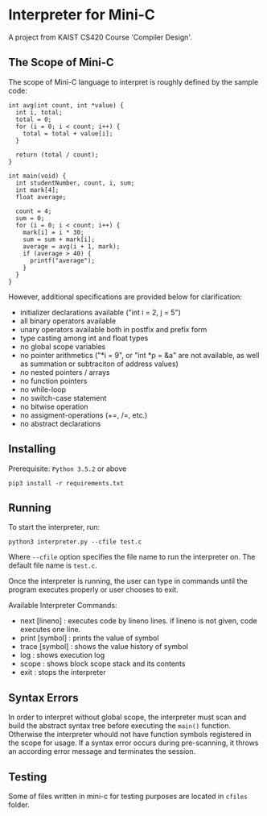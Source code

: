 # Interpreter for Mini-C
A project from KAIST CS420 Course 'Compiler Design'.

## The Scope of Mini-C
The scope of Mini-C language to interpret is roughly defined by the sample code:

```
int avg(int count, int *value) {
  int i, total;
  total = 0;
  for (i = 0; i < count; i++) {
    total = total + value[i];
  }

  return (total / count);
}

int main(void) {
  int studentNumber, count, i, sum;
  int mark[4];
  float average;

  count = 4;
  sum = 0;
  for (i = 0; i < count; i++) {
    mark[i] = i * 30;
    sum = sum + mark[i];
    average = avg(i + 1, mark);
    if (average > 40) {
      printf("average");
    }
  }
}
```

However, additional specifications are provided below for clarification:
- initializer declarations available ("int i = 2, j = 5")
- all binary operators available
- unary operators available both in postfix and prefix form
- type casting among int and float types
- no global scope variables
- no pointer arithmetics ("\*i = 9", or "int \*p = &a" are not available, as well as summation or subtraciton of address values)
- no nested pointers / arrays
- no function pointers
- no while-loop
- no switch-case statement
- no bitwise operation
- no assigment-operations (+=, /=, etc.)
- no abstract declarations

## Installing

Prerequisite: `Python 3.5.2` or above

```
pip3 install -r requirements.txt
```

## Running

To start the interpreter, run:
```
python3 interpreter.py --cfile test.c
```
Where `--cfile` option specifies the file name to run the interpreter on.
The default file name is `test.c`.

Once the interpreter is running, the user can type in commands until the program executes properly
or user chooses to exit.

Available Interpreter Commands:
- next [lineno] : executes code by lineno lines. if lineno is not given, code executes one line.
- print [symbol] : prints the value of symbol
- trace [symbol] : shows the value history of symbol
- log : shows execution log
- scope : shows block scope stack and its contents
- exit : stops the interpreter

## Syntax Errors

In order to interpret without global scope, the interpreter must scan and build the abstract syntax tree
before executing the `main()` function.
Otherwise the interpreter whould not have function symbols registered in the scope for usage.
If a syntax error occurs during pre-scanning, it throws an according error message and terminates the session.

## Testing

Some of files written in mini-c for testing purposes are located in `cfiles` folder.
